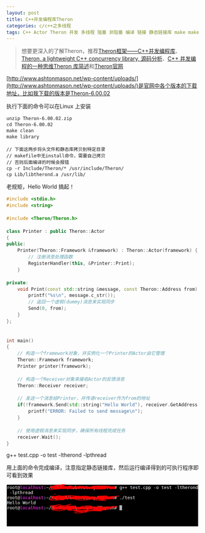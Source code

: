 ```yaml
---
layout: post
title: C++并发编程库Theron
categories: c/c++之多线程 
tags: C++ Actor Theron 并发 多线程 阻塞 非阻塞 编译 链接 静态链接库 make makefile g++ linux
---
```


>想要更深入的了解Theron，推荐[Theron框架——C++并发编程库](https://blog.csdn.net/FX677588/column/info/16409)、[Theron, a lightweight C++ concurrency library, 源码分析](https://www.cnblogs.com/wpcockroach/archive/2012/12/03/2800491.html)、[C++ 并发编程的一种思维Theron 库简述](https://www.infoq.cn/article/cpp_concurrent_programming_introduce_theron)和[Theron官网](http://www.theron-library.com/)

[http://www.ashtonmason.net/wp-content/uploads/](http://www.ashtonmason.net/wp-content/uploads/)是官网中各个版本的下载地址，比如我下载的版本是Theron-6.00.02

执行下面的命令可以在Linux 上安装

```shell
unzip Theron-6.00.02.zip
cd Theron-6.00.02
make clean
make library

// 下面这两步将头文件和静态库拷贝到特定目录
// makefile中无install命令，需要自己拷贝
// 否则后面编译的时候会报错
cp -r Include/Theron/* /usr/include/Theron/
cp Lib/libtherond.a /usr/lib/
```

老规矩，Hello World 搞起！

```c++
#include <stdio.h>
#include <string>

#include <Theron/Theron.h>

class Printer : public Theron::Actor
{
public:
    Printer(Theron::Framework &framework) : Theron::Actor(framework) {
        // 注册消息处理函数
        RegisterHandler(this, &Printer::Print);
    }

private:
    void Print(const std::string &message, const Theron::Address from) {
        printf("%s\n", message.c_str());
        // 返回一个虚假(dummy)消息来实现同步
        Send(0, from);
    }
};


int main()
{
    // 构造一个framework对象，并实例化一个Printer的Actor由它管理
    Theron::Framework framework;
    Printer printer(framework);

    // 构造一个Receiver对象来接收Actor的反馈消息
    Theron::Receiver receiver;

    // 发送一个消息给Printer，并传递receiver作为from的地址
    if(!framework.Send(std::string("Hello World"), receiver.GetAddress(), printer.GetAddress())) {
        printf("ERROR: Failed to send message\n");
    }

    // 使用虚假消息来实现同步，确保所有线程完成任务
    receiver.Wait();
}
```

g++ test.cpp -o test -ltherond -lpthread 

用上面的命令完成编译，注意指定静态链接库，然后运行编译得到的可执行程序即可看到效果

![](../media/image/2019-05-24/01.png)

